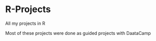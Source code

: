 # R-Projects
All my projects in R 

Most of these projects were done as guided projects with DaataCamp
